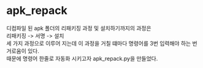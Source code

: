 # apk_repack

디컴파일 된 apk 폴더의 리패키징 과정 및 설치하기까지의 과정은<br>
리패키징 -> 서명 -> 설치<br>
세 가지 과정으로 이루어 지는데 이 과정을 거칠 떄마다 명령어를 3번 입력해야 하는 번거로움이 있다.<br>
때문에 명령어 한줄로 자동화 시키고자 apk_repack.py을 만들었다.

